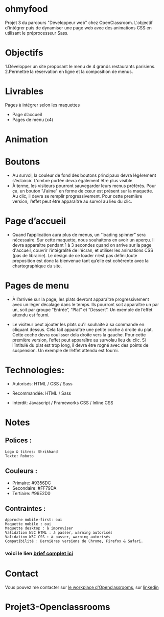# ohmyfood
Projet 3 du parcours "Développeur web" chez OpenClassroom. L'objectif d'intégrer puis de dynamiser une page web avec des animations CSS en utilisant le préprocesseur Sass.
# Objectifs
  1.Développer un site proposant le menu de 4 grands restaurants parisiens.
  2.Permettre la réservation en ligne et la composition de menus.
# Livrables
Pages à intégrer selon les maquettes
* Page d’accueil
* Pages de menu (x4)
# Animation

# Boutons

   * Au survol, la couleur de fond des boutons principaux devra légèrement         s’éclaircir. 
    L’ombre portée devra également être plus visible.
   * À terme, les visiteurs pourront sauvegarder leurs menus préférés. Pour ça, un bouton "J’aime" en forme de cœur est présent sur la maquette. Au clic, il devra se remplir progressivement. Pour cette première version, l’effet peut être apparaître au survol au lieu du clic.
# Page d’accueil

   * Quand l’application aura plus de menus, un “loading spinner” sera nécessaire. Sur cette maquette, nous souhaitons en avoir un aperçu. Il devra apparaître pendant 1 à 3 secondes quand on arrive sur la page d'accueil, couvrir l'intégralité de l'écran, et utiliser les animations CSS (pas de librairie).
   Le design de ce loader n’est pas défini,toute proposition est donc la bienvenue tant qu’elle est cohérente avec la chartegraphique du site.

# Pages de menu

* À l’arrivée sur la page, les plats devront apparaître progressivement avec un léger décalage dans le temps. Ils pourront soit apparaître un par un, soit par groupe “Entrée”, “Plat” et “Dessert”. Un exemple de l’effet attendu est fourni.

* Le visiteur peut ajouter les plats qu'il souhaite à sa commande en cliquant dessus. Cela fait apparaître une petite coche à droite du plat. Cette coche devra coulisser dela droite vers la gauche. Pour cette première version, l’effet peut apparaître au survolau lieu du clic. Si l’intitulé du plat est trop long, il devra être rogné avec des points de suspension. Un exemple de l’effet attendu est fourni.
# Technologies:

* Autorisés: HTML / CSS / Sass

* Recommandée: HTML / Sass

* Interdit: Javascript / Frameworks CSS / Inline CSS
# Notes

## Polices :

    Logo & titres: Shrikhand
    Texte: Roboto

## Couleurs :

* Primaire: #9356DC
* Secondaire: #FF79DA
* Tertiaire: #99E2D0

## Contraintes :

    Approche mobile-first: oui
    Maquette mobile : oui
    Maquette desktop : à improviser
    Validation W3C HTML : à passer, warning autorisés
    Validation W3C CSS : à passer, warning autorisés
    Compatibilité : Dernières versions de Chrome, Firefox & Safari.
### voici le lien [brief complet ici](https://s3-eu-west-1.amazonaws.com/course.oc-static.com/projects/DW_P3/Brief%20cre%CC%81atif%20-%20Ohmyfood!.pdf)
# Contact
Vous pouvez me contacter sur [le workplace d'Openclassrooms](https:/openclassrooms.workplace.com/), sur [linkedin](https://www.linkedin.com/feed/)





# Projet3-Openclassrooms
